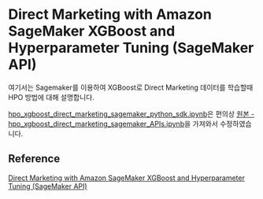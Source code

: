 # Direct Marketing with Amazon SageMaker XGBoost and Hyperparameter Tuning (SageMaker API)

여기서는 Sagemaker를 이용하여 XGBoost로 Direct Marketing 데이터를 학습할때 HPO 방법에 대해 설명합니다. 

[hpo_xgboost_direct_marketing_sagemaker_python_sdk.ipynb](https://github.com/kyopark2014/aws-sagemaker/blob/main/sagemaker-examples/direct-marketing-xgboost/hpo_xgboost_direct_marketing_sagemaker_python_sdk.ipynb)은 편의상 [원본 - hpo_xgboost_direct_marketing_sagemaker_APIs.ipynb](https://github.com/aws/amazon-sagemaker-examples/blob/main/hyperparameter_tuning/xgboost_direct_marketing/hpo_xgboost_direct_marketing_sagemaker_APIs.ipynb)을 가져와서 수정하였습니다. 




## Reference 

[Direct Marketing with Amazon SageMaker XGBoost and Hyperparameter Tuning (SageMaker API)](https://sagemaker-examples.readthedocs.io/en/latest/hyperparameter_tuning/xgboost_direct_marketing/hpo_xgboost_direct_marketing_sagemaker_APIs.html)

